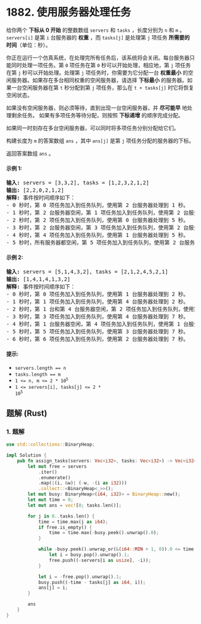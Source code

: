 # 1882. 使用服务器处理任务
给你两个 **下标从 0 开始** 的整数数组 `servers` 和 `tasks` ，长度分别为 `n` 和 `m` 。`servers[i]` 是第 `i` 台服务器的 **权重** ，而 `tasks[j]` 是处理第 `j` 项任务 **所需要的时间**（单位：秒）。

你正在运行一个仿真系统，在处理完所有任务后，该系统将会关闭。每台服务器只能同时处理一项任务。第 `0` 项任务在第 `0` 秒可以开始处理，相应地，第 `j` 项任务在第 `j` 秒可以开始处理。处理第 `j` 项任务时，你需要为它分配一台 **权重最小** 的空闲服务器。如果存在多台相同权重的空闲服务器，请选择 **下标最小** 的服务器。如果一台空闲服务器在第 `t` 秒分配到第 `j` 项任务，那么在 `t + tasks[j]` 时它将恢复空闲状态。

如果没有空闲服务器，则必须等待，直到出现一台空闲服务器，并 **尽可能早** 地处理剩余任务。 如果有多项任务等待分配，则按照 **下标递增** 的顺序完成分配。

如果同一时刻存在多台空闲服务器，可以同时将多项任务分别分配给它们。

构建长度为 `m` 的答案数组 `ans` ，其中 `ans[j]` 是第 `j` 项任务分配的服务器的下标。

返回答案数组 `ans` 。

#### 示例 1:
<pre>
<strong>输入:</strong> servers = [3,3,2], tasks = [1,2,3,2,1,2]
<strong>输出:</strong> [2,2,0,2,1,2]
<strong>解释:</strong> 事件按时间顺序如下：
- 0 秒时，第 0 项任务加入到任务队列，使用第 2 台服务器处理到 1 秒。
- 1 秒时，第 2 台服务器空闲，第 1 项任务加入到任务队列，使用第 2 台服务器处理到 3 秒。
- 2 秒时，第 2 项任务加入到任务队列，使用第 0 台服务器处理到 5 秒。
- 3 秒时，第 2 台服务器空闲，第 3 项任务加入到任务队列，使用第 2 台服务器处理到 5 秒。
- 4 秒时，第 4 项任务加入到任务队列，使用第 1 台服务器处理到 5 秒。
- 5 秒时，所有服务器都空闲，第 5 项任务加入到任务队列，使用第 2 台服务器处理到 7 秒。
</pre>

#### 示例 2:
<pre>
<strong>输入:</strong> servers = [5,1,4,3,2], tasks = [2,1,2,4,5,2,1]
<strong>输出:</strong> [1,4,1,4,1,3,2]
<strong>解释:</strong> 事件按时间顺序如下：
- 0 秒时，第 0 项任务加入到任务队列，使用第 1 台服务器处理到 2 秒。
- 1 秒时，第 1 项任务加入到任务队列，使用第 4 台服务器处理到 2 秒。
- 2 秒时，第 1 台和第 4 台服务器空闲，第 2 项任务加入到任务队列，使用第 1 台服务器处理到 4 秒。
- 3 秒时，第 3 项任务加入到任务队列，使用第 4 台服务器处理到 7 秒。
- 4 秒时，第 1 台服务器空闲，第 4 项任务加入到任务队列，使用第 1 台服务器处理到 9 秒。
- 5 秒时，第 5 项任务加入到任务队列，使用第 3 台服务器处理到 7 秒。
- 6 秒时，第 6 项任务加入到任务队列，使用第 2 台服务器处理到 7 秒。
</pre>

#### 提示:
* `servers.length == n`
* `tasks.length == m`
* <code>1 <= n, m <= 2 * 10<sup>5</sup></code>
* <code>1 <= servers[i], tasks[j] <= 2 * 10<sup>5</sup></code>

## 题解 (Rust)

### 1. 题解
```Rust
use std::collections::BinaryHeap;

impl Solution {
    pub fn assign_tasks(servers: Vec<i32>, tasks: Vec<i32>) -> Vec<i32> {
        let mut free = servers
            .iter()
            .enumerate()
            .map(|(i, &w)| (-w, -(i as i32)))
            .collect::<BinaryHeap<_>>();
        let mut busy: BinaryHeap<(i64, i32)> = BinaryHeap::new();
        let mut time = 0;
        let mut ans = vec![0; tasks.len()];

        for j in 0..tasks.len() {
            time = time.max(j as i64);
            if free.is_empty() {
                time = time.max(-busy.peek().unwrap().0);
            }

            while -busy.peek().unwrap_or(&(i64::MIN + 1, 0)).0 <= time {
                let i = busy.pop().unwrap().1;
                free.push((-servers[i as usize], -i));
            }

            let i = -free.pop().unwrap().1;
            busy.push((-time - tasks[j] as i64, i));
            ans[j] = i;
        }

        ans
    }
}
```
